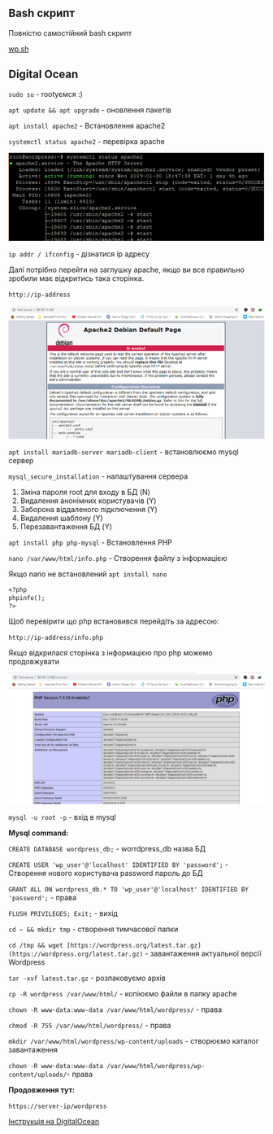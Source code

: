 ## Bash скрипт

Повністю самостійний bash скрипт

[wp.sh](/wp.sh)

## Digital Ocean

`sudo su` - rootуємся :)

`apt update && apt upgrade` - оновлення пакетів

`apt install apache2` - Встановлення apache2

`systemctl status apache2` - перевірка apache

![apache2-status.png](apache2-status.png)

`ip addr / ifconfig` - дізнатися ip адресу

Далі потрібно перейти на заглушку apache, якщо ви все правильно зробили має відкритись така сторінка.

`http://ip-address`

![apache-web-server-default-page.png](/apache-web-server-default-page.png)

`apt install mariadb-server mariadb-client` - встановлюємо mysql сервер

`mysql_secure_installation` - налаштування сервера

1. Зміна пароля root для входу в БД (N)
2. Видалення анонімних користувачів (Y)
3. Заборона віддаленого підключення (Y)
4. Видалення шаблону (Y)
5. Перезавантаження БД (Y)

`apt install php php-mysql` - Встановлення PHP

`nano /var/www/html/info.php` - Створення файлу з інформацією

Якщо nano не встановлений `apt install nano`

```
<?php
phpinfo();
?>
```

Щоб перевірити що php встановився перейдіть за адресою:

`http://ip-address/info.php`

Якщо відкрилася сторінка з інформацією про php можемо продовжувати

![info-php-webpage.png](info-php-webpage.png)

`mysql -u root -p` - вхід в mysql

**Mysql command:**

`CREATE DATABASE wordpress_db;` - worrdpress_db назва БД

`CREATE USER 'wp_user'@'localhost' IDENTIFIED BY 'password';` - Створення нового користувача password пароль до БД

`GRANT ALL ON wordpress_db.* TO 'wp_user'@'localhost' IDENTIFIED BY 'password';` - права

`FLUSH PRIVILEGES;
Exit;` - вихід

`cd ~ && mkdir tmp` - створення тимчасової папки

`cd /tmp && wget [https://wordpress.org/latest.tar.gz](https://wordpress.org/latest.tar.gz)` - завантаження актуальної версії Wordpress

`tar -xvf latest.tar.gz` - розпаковуємо архів

`cp -R wordpress /var/www/html/` - копіюємо файли в папку apache

`chown -R www-data:www-data /var/www/html/wordpress/` - права

`chmod -R 755 /var/www/html/wordpress/` - права

`mkdir /var/www/html/wordpress/wp-content/uploads` - створюємо каталог завантаження

`chown -R www-data:www-data /var/www/html/wordpress/wp-content/uploads/`- права

**Продовження тут:**

`https://server-ip/wordpress`

[Інструкція на DigitalOcean](https://www.digitalocean.com/community/tutorials/install-wordpress-on-ubuntu)
